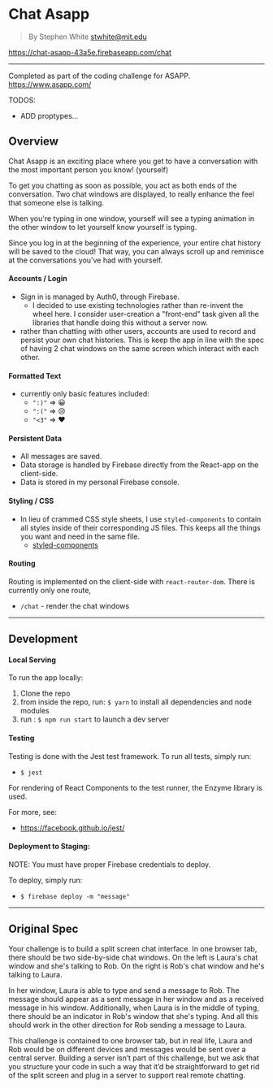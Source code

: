 # Chat Asapp
> By Stephen White <stwhite@mit.edu>

https://chat-asapp-43a5e.firebaseapp.com/chat

---------------------------------------------

Completed as part of the coding challenge for ASAPP.
https://www.asapp.com/

TODOS:
- ADD proptypes...

## Overview
Chat Asapp is an exciting place where you get to have a conversation with the most important person you know! (yourself)

To get you chatting as soon as possible, you act as both ends of the conversation. Two chat windows are displayed, to really enhance the feel that someone else is talking.

When you're typing in one window, yourself will see a typing animation in the other window to let yourself know yourself is typing.

Since you log in at the beginning of the experience, your entire chat history will be saved to the cloud! That way, you can always scroll up and reminisce at the conversations you've had with yourself.


#### Accounts / Login
- Sign in is managed by Auth0, through Firebase.
  - I decided to use existing technologies rather than re-invent the wheel here. I consider user-creation a "front-end" task given all the libraries that handle doing this without a server now.
- rather than chatting with other users, accounts are used to record and persist your own chat histories. This is keep the app in line with the spec of having 2 chat windows on the same screen which interact with each other.

#### Formatted Text
- currently only basic features included:
  - `":)"` => 😀
  - `":("` => 😢
  - `"<3"` => ❤️

#### Persistent Data
- All messages are saved.
- Data storage is handled by Firebase directly from the React-app on the client-side.
- Data is stored in my personal Firebase console.

#### Styling / CSS
- In lieu of crammed CSS style sheets, I use `styled-components` to contain all styles inside of their corresponding JS files. This keeps all the things you want and need in the same file.
  - [styled-components](https://github.com/styled-components/styled-components)

#### Routing
Routing is implemented on the client-side with `react-router-dom`. There is currently only one route,
- `/chat` - render the chat windows


------------------------------------------------
## Development

#### Local Serving
To run the app locally:

1. Clone the repo
2. from inside the repo, run: `$ yarn` to install all dependencies and node modules
3. run : `$ npm run start` to launch a dev server


#### Testing
Testing is done with the Jest test framework.
To run all tests, simply run:
- `$ jest`

For rendering of React Components to the test runner, the Enzyme library is used.

For more, see:
- https://facebook.github.io/jest/


#### Deployment to Staging:
NOTE: You must have proper Firebase credentials to deploy.

To deploy, simply run:
  - `$ firebase deploy -m "message"`

------------------------------------------------
## Original Spec

Your challenge is to build a split screen chat interface. In one browser tab, there should be two side-by-side chat windows. On the left is Laura's chat window and she's talking to Rob. On the right is Rob's chat window and he's talking to Laura.

In her window, Laura is able to type and send a message to Rob. The message should appear as a sent message in her window and as a received message in his window. Additionally, when Laura is in the middle of typing, there should be an indicator in Rob's window that she's typing. And all this should work in the other direction for Rob sending a message to Laura.

This challenge is contained to one browser tab, but in real life, Laura and Rob would be on different devices and messages would be sent over a central server. Building a server isn’t part of this challenge, but we ask that you structure your code in such a way that it’d be straightforward to get rid of the split screen and plug in a server to support real remote chatting.
